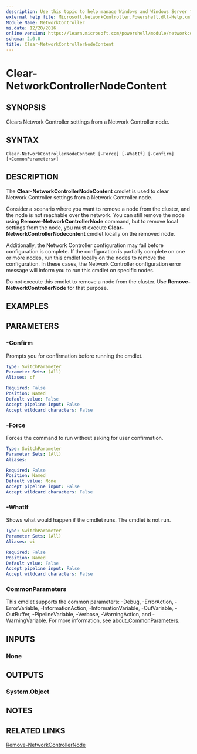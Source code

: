 ```yaml
---
description: Use this topic to help manage Windows and Windows Server technologies with Windows PowerShell.
external help file: Microsoft.NetworkController.Powershell.dll-Help.xml
Module Name: NetworkController
ms.date: 12/20/2016
online version: https://learn.microsoft.com/powershell/module/networkcontroller/clear-networkcontrollernodecontent?view=windowsserver2022-ps&wt.mc_id=ps-gethelp
schema: 2.0.0
title: Clear-NetworkControllerNodeContent
---
```


# Clear-NetworkControllerNodeContent

## SYNOPSIS
Clears Network Controller settings from a Network Controller node.

## SYNTAX

```
Clear-NetworkControllerNodeContent [-Force] [-WhatIf] [-Confirm] [<CommonParameters>]
```

## DESCRIPTION
The **Clear-NetworkControllerNodeContent** cmdlet is used to clear Network Controller settings from a Network Controller node.

Consider a scenario where you want to remove a node from the cluster, and the node is not reachable over the network.
You can still remove the node using **Remove-NetworkControllerNode** command, but to remove local settings from the node, you must execute **Clear-NetworkControllerNodecontent** cmdlet locally on the removed node.

Additionally, the Network Controller configuration may fail before configuration is complete.
If the configuration is partially complete on one or more nodes, run this cmdlet locally on the nodes to remove the configuration.
In these cases, the Network Controller configuration error message will inform you to run this cmdlet on specific nodes.

Do not execute this cmdlet to remove a node from the cluster.
Use **Remove-NetworkControllerNode** for that purpose.

## EXAMPLES


## PARAMETERS

### -Confirm
Prompts you for confirmation before running the cmdlet.

```yaml
Type: SwitchParameter
Parameter Sets: (All)
Aliases: cf

Required: False
Position: Named
Default value: False
Accept pipeline input: False
Accept wildcard characters: False
```

### -Force
Forces the command to run without asking for user confirmation.

```yaml
Type: SwitchParameter
Parameter Sets: (All)
Aliases: 

Required: False
Position: Named
Default value: None
Accept pipeline input: False
Accept wildcard characters: False
```

### -WhatIf
Shows what would happen if the cmdlet runs.
The cmdlet is not run.

```yaml
Type: SwitchParameter
Parameter Sets: (All)
Aliases: wi

Required: False
Position: Named
Default value: False
Accept pipeline input: False
Accept wildcard characters: False
```

### CommonParameters
This cmdlet supports the common parameters: -Debug, -ErrorAction, -ErrorVariable, -InformationAction, -InformationVariable, -OutVariable, -OutBuffer, -PipelineVariable, -Verbose, -WarningAction, and -WarningVariable. For more information, see [about_CommonParameters](https://go.microsoft.com/fwlink/?LinkID=113216).

## INPUTS

### None

## OUTPUTS

### System.Object

## NOTES

## RELATED LINKS

[Remove-NetworkControllerNode](./Remove-NetworkControllerNode.md)

